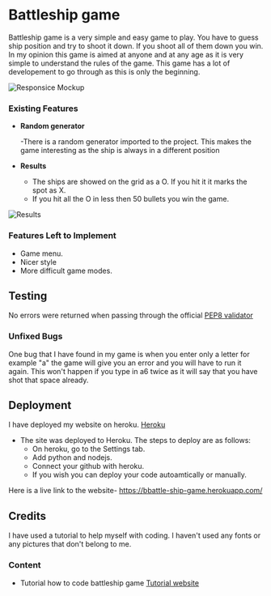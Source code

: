 # Battleship game

Battleship game is a very simple and easy game to play. You have to guess ship position and try to shoot it down. If you shoot all of them down you win. In my opinion this game is aimed at anyone and at any age as it is very simple to understand the rules of the game. This game has a lot of developement to go through as this is only the beginning.

![Responsice Mockup](https://github.com/Kacper015/battleship-game/blob/8ed22b446181ba67514020d09d9d8fe36ef941dd/battleship_1.jpg)

### Existing Features

- __Random generator__
  
  -There is a random generator imported to the project. This makes the game interesting as the ship is always in a different position
 
- __Results__

  - The ships are showed on the grid as a O. If you hit it it marks the spot as X.
  - If you hit all the O in less then 50 bullets you win the game. 

![Results](https://github.com/Kacper015/battleship-game/blob/cc5728905ee23d90cb2f246cdf58e51e71261e03/battleship_2.jpg)


### Features Left to Implement

- Game menu.
- Nicer style 
- More difficult game modes. 

## Testing 

No errors were returned when passing through the official [PEP8 validator](https://http://pep8online.com/)

### Unfixed Bugs

One bug that I have found in my game is when you enter only a letter for example "a" the game will give you an error and you will have to run it again. This won't happen if you type in a6 twice as it will say that you have shot that space already.

## Deployment

I have deployed my website on heroku. [Heroku](https://heroku.com/)

- The site was deployed to Heroku. The steps to deploy are as follows: 
  - On heroku, go to the Settings tab.
  - Add python and nodejs.
  - Connect your github with heroku. 
  - If you wish you can deploy your code autoamtically or manually. 

Here is a live link to the website- https://bbattle-ship-game.herokuapp.com/


## Credits 

I have used a tutorial to help myself with coding. I haven't used any fonts or any pictures that don't belong to me.

### Content 

- Tutorial how to code battleship game [Tutorial website](https://pythondex.com/python-battleship-game)

